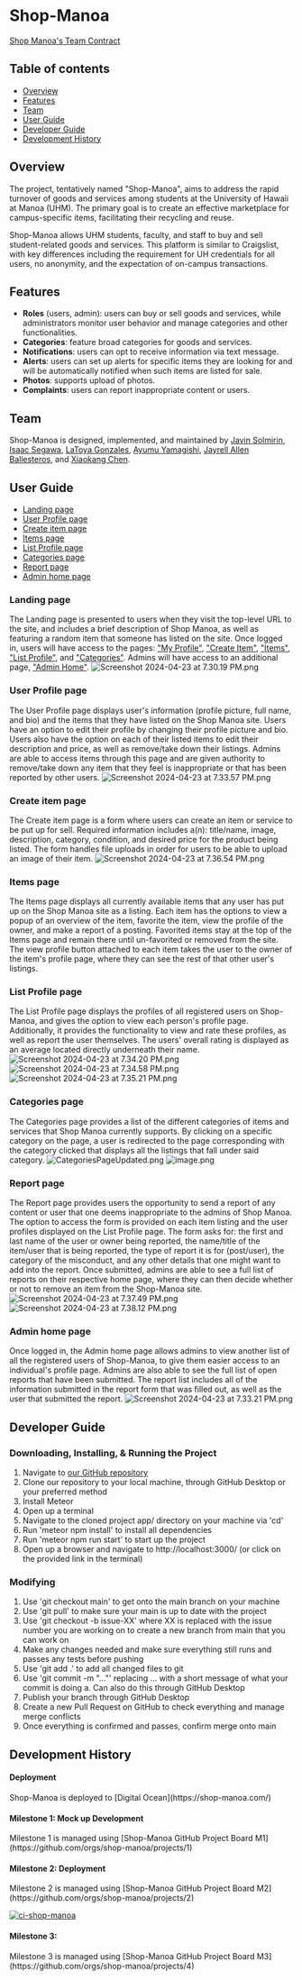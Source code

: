 # Shop-Manoa
[Shop Manoa's Team Contract](https://docs.google.com/document/d/1cJpwAVo2HtDnGPQh8G5f4IqFMvtsIkIU4RTED5MFBb0/edit?usp=sharing)

## Table of contents
* [Overview](#overview)
* [Features](#features)
* [Team](#team)
* [User Guide](#user-guide)
* [Developer Guide](#developer-guide)
* [Development History](#development-history)

## Overview
The project, tentatively named "Shop-Manoa", aims to address the rapid turnover of goods and services among students at the University of Hawaii at Manoa (UHM). The primary goal is to create an effective marketplace for campus-specific items, facilitating their recycling and reuse.

Shop-Manoa allows UHM students, faculty, and staff to buy and sell student-related goods and services. This platform is similar to Craigslist, with key differences including the requirement for UH credentials for all users, no anonymity, and the expectation of on-campus transactions.

## Features
* **Roles** (users, admin): users can buy or sell goods and services, while administrators monitor user behavior and manage categories and other functionalities.
* **Categories**: feature broad categories for goods and services.
* **Notifications**: users can opt to receive information via text message.
* **Alerts**: users can set up alerts for specific items they are looking for and will be automatically notified when such items are listed for sale.
* **Photos**: supports upload of photos.
* **Complaints**: users can report inappropriate content or users.

## Team
Shop-Manoa is designed, implemented, and maintained by [Javin Solmirin](https://javinsol.github.io), [Isaac Segawa](https://imths.github.io), [LaToya Gonzales](https://latoyagonzales.github.io), [Ayumu Yamagishi](https://000Aym612.github.io), [Jayrell Allen Ballesteros](https://Kyj1n.github.io), and [Xiaokang Chen](https://XiaoKChenEDU.github.io).

## User Guide
  * [Landing page](#landing-page)
  * [User Profile page](#user-profile-page)
  * [Create item page](#create-item-page)
  * [Items page](#items-page)
  * [List Profile page](#list-profile-page)
  * [Categories page](#categories-page)
  * [Report page](#report-page)
  * [Admin home page](#admin-home-page)

### Landing page
The Landing page is presented to users when they visit the top-level URL to the site, and includes a brief description of Shop Manoa, as well as featuring a random item that someone has listed on the site. Once logged in, users will have access to the pages: ["My Profile"](#user-profile-page), ["Create Item"](#create-item-page), ["Items"](#list-items-page), ["List Profile"](#list-profile-page), and ["Categories"](#categories-page). Admins will have access to an additional page, ["Admin Home"](#admin-home-page).
![Screenshot 2024-04-23 at 7.30.19 PM.png](doc%2FScreenshot%202024-04-23%20at%207.30.19%20PM.png)

### User Profile page
The User Profile page displays user's information (profile picture, full name, and bio) and the items that they have listed on the Shop Manoa site. Users have an option to edit their profile by changing their profile picture and bio. Users also have the option on each of their listed items to edit their description and price, as well as remove/take down their listings. Admins are able to access items through this page and are given authority to remove/take down any item that they feel is inappropriate or that has been reported by other users.
![Screenshot 2024-04-23 at 7.33.57 PM.png](doc%2FScreenshot%202024-04-23%20at%207.33.57%20PM.png)

### Create item page
The Create item page is a form where users can create an item or service to be put up for sell. Required information includes a(n): title/name, image, description, category, condition, and desired price for the product being listed. The form handles file uploads in order for users to be able to upload an image of their item.
![Screenshot 2024-04-23 at 7.36.54 PM.png](doc%2FScreenshot%202024-04-23%20at%207.36.54%20PM.png)

### Items page
The Items page displays all currently available items that any user has put up on the Shop Manoa site as a listing. Each item has the options to view a popup of an overview of the item, favorite the item, view the profile of the owner, and make a report of a posting. Favorited items stay at the top of the Items page and remain there until un-favorited or removed from the site. The view profile button attached to each item takes the user to the owner of the item's profile page, where they can see the rest of that other user's listings.

### List Profile page
The List Profile page displays the profiles of all registered users on Shop-Manoa, and gives the option to view each person's profile page. Additionally, it provides the functionality to view and rate these profiles, as well as report the user themselves. The users' overall rating is displayed as an average located directly underneath their name.
![Screenshot 2024-04-23 at 7.34.20 PM.png](doc%2FScreenshot%202024-04-23%20at%207.34.20%20PM.png)
![Screenshot 2024-04-23 at 7.34.58 PM.png](doc%2FScreenshot%202024-04-23%20at%207.34.58%20PM.png)
![Screenshot 2024-04-23 at 7.35.21 PM.png](doc%2FScreenshot%202024-04-23%20at%207.35.21%20PM.png)

### Categories page
The Categories page provides a list of the different categories of items and services that Shop Manoa currently supports. By clicking on a specific category on the page, a user is redirected to the page corresponding with the category clicked that displays all the listings that fall under said category.
![CategoriesPageUpdated.png](doc%2FCategoriesPageUpdated.png)
![image.png](doc%2Fimage.png)

### Report page
The Report page provides users the opportunity to send a report of any content or user that one deems inappropriate to the admins of Shop Manoa. The option to access the form is provided on each item listing and the user profiles displayed on the List Profile page. The form asks for: the first and last name of the user or owner being reported, the name/title of the item/user that is being reported, the type of report it is for (post/user), the category of the misconduct, and any other details that one might want to add into the report. Once submitted, admins are able to see a full list of reports on their respective home page, where they can then decide whether or not to remove an item from the Shop-Manoa site.
![Screenshot 2024-04-23 at 7.37.49 PM.png](doc%2FScreenshot%202024-04-23%20at%207.37.49%20PM.png)
![Screenshot 2024-04-23 at 7.38.12 PM.png](doc%2FScreenshot%202024-04-23%20at%207.38.12%20PM.png)

### Admin home page
Once logged in, the Admin home page allows admins to view another list of all the registered users of Shop-Manoa, to give them easier access to an individual's profile page. Admins are also able to see the full list of open reports that have been submitted. The report list includes all of the information submitted in the report form that was filled out, as well as the user that submitted the report.
![Screenshot 2024-04-23 at 7.33.21 PM.png](doc%2FScreenshot%202024-04-23%20at%207.33.21%20PM.png)

## Developer Guide
### Downloading, Installing, & Running the Project
1. Navigate to [our GitHub repository](https://github.com/shop-manoa/shop-manoa)
2. Clone our repository to your local machine, through GitHub Desktop or your preferred method
3. Install Meteor
4. Open up a terminal
5. Navigate to the cloned project app/ directory on your machine via 'cd'
6. Run 'meteor npm install' to install all dependencies
7. Run 'meteor npm run start' to start up the project
8. Open up a browser and navigate to http://localhost:3000/ (or click on the provided link in the terminal)

### Modifying
1. Use 'git checkout main' to get onto the main branch on your machine
2. Use 'git pull' to make sure your main is up to date with the project
3. Use 'git checkout -b issue-XX' where XX is replaced with the issue number you are working on to create a new branch from main that you can work on
4. Make any changes needed and make sure everything still runs and passes any tests before pushing
5. Use 'git add .' to add all changed files to git
6. Use 'git commit -m "..."' replacing ... with a short message of what your commit is doing
   a. Can also do this through GitHub Desktop
7. Publish your branch through GitHub Desktop
8. Create a new Pull Request on GitHub to check everything and manage merge conflicts
9. Once everything is confirmed and passes, confirm merge onto main

## Development History
<h4>Deployment</h4>
Shop-Manoa is deployed to [Digital Ocean](https://shop-manoa.com/)
<h4>Milestone 1: Mock up Development</h4>
Milestone 1 is managed using [Shop-Manoa GitHub Project Board M1](https://github.com/orgs/shop-manoa/projects/1)
<h4>Milestone 2: Deployment</h4>
Milestone 2 is managed using [Shop-Manoa GitHub Project Board M2](https://github.com/orgs/shop-manoa/projects/2)

[![ci-shop-manoa](https://github.com/shop-manoa/shop-manoa/actions/workflows/ci.yml/badge.svg)](https://github.com/shop-manoa/shop-manoa/actions/workflows/ci.yml)
<h4>Milestone 3: </h4>
Milestone 3 is managed using [Shop-Manoa GitHub Project Board M3](https://github.com/orgs/shop-manoa/projects/4)
